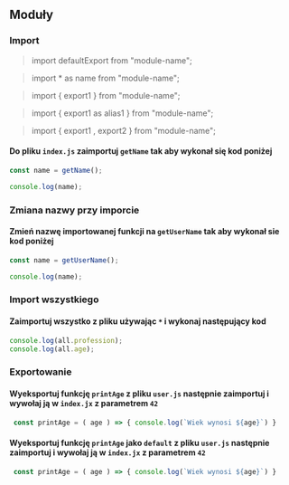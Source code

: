 ## Moduły

### Import

> import defaultExport from "module-name";

>import * as name from "module-name";

>import { export1 } from "module-name";

>import { export1 as alias1 } from "module-name";

>import { export1 , export2 } from "module-name";


#### Do pliku `index.js` zaimportuj `getName` tak aby wykonał się kod poniżej

```javascript
const name = getName();

console.log(name);
```

### Zmiana nazwy przy imporcie

#### Zmień nazwę importowanej funkcji na `getUserName` tak aby wykonał sie kod poniżej

```javascript
const name = getUserName();

console.log(name);
```

### Import wszystkiego

#### Zaimportuj wszystko z pliku używając `*` i wykonaj następujący kod

```javascript
console.log(all.profession);
console.log(all.age);
```

### Exportowanie

#### Wyeksportuj funkcję `printAge` z pliku `user.js` następnie zaimportuj i wywołaj ją w `index.jx` z parametrem `42`

```javascript
 const printAge = ( age ) => { console.log(`Wiek wynosi ${age}`) }
```

#### Wyeksportuj funkcję `printAge` jako `default` z pliku `user.js` następnie zaimportuj i wywołaj ją w `index.jx` z parametrem `42`

```javascript
 const printAge = ( age ) => { console.log(`Wiek wynosi ${age}`) }
```
